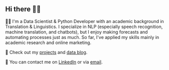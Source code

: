 ## Hi there 👋🏼

👩‍💻 I'm a Data Scientist & Python Developer with an academic background in Translation & Linguistics. I specialize in NLP (especially speech recognition, machine translation, and chatbots), but I enjoy making forecasts and automating processes just as much. So far, I've applied my skills mainly in academic research and online marketing. 

📝 Check out my [projects](https://github.com/lorenanda?tab=repositories) and [data blog](https://lorenaciutacu.com/category/blog/data/).

📨 You can contact me on [LinkedIn](https://www.linkedin.com/in/lorena-ciutacu/) or via [email](mailto:contact@lorenaciutacu.com).
